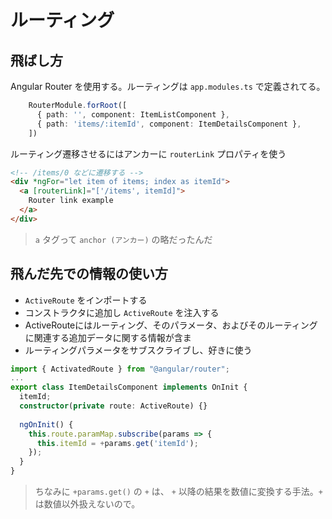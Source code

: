 # ルーティング

## 飛ばし方

Angular Router を使用する。ルーティングは `app.modules.ts` で定義されてる。

```typescript
    RouterModule.forRoot([
      { path: '', component: ItemListComponent },
      { path: 'items/:itemId', component: ItemDetailsComponent },
    ])
```

ルーティング遷移させるにはアンカーに `routerLink` プロパティを使う

```html
<!-- /items/0 などに遷移する -->
<div *ngFor="let item of items; index as itemId">
  <a [routerLink]="['/items', itemId]">
    Router link example
  </a>
</div>
```

> `a` タグって `anchor (アンカー)` の略だったんだ

## 飛んだ先での情報の使い方

* `ActiveRoute` をインポートする
* コンストラクタに追加し `ActiveRoute` を注入する
* ActiveRouteにはルーティング、そのパラメータ、およびそのルーティングに関連する追加データに関する情報が含ま
* ルーティングパラメータをサブスクライブし、好きに使う

```typescript
import { ActivatedRoute } from "@angular/router";
...
export class ItemDetailsComponent implements OnInit {
  itemId;
  constructor(private route: ActiveRoute) {}
  
  ngOnInit() {
    this.route.paramMap.subscribe(params => {
      this.itemId = +params.get('itemId');
    });
  }
}
```

> ちなみに `+params.get()` の `+` は、 `+` 以降の結果を数値に変換する手法。`+` は数値以外扱えないので。
